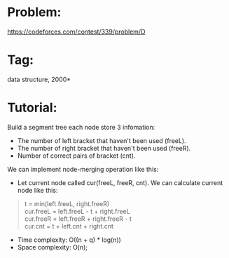 # Problem:
https://codeforces.com/contest/339/problem/D

# Tag:
data structure, 2000*

# Tutorial:
Build a segment tree each node store 3 infomation:
  - The number of left bracket that haven't been used (freeL).
  - The number of right bracket that haven't been used (freeR).
  - Number of correct pairs of bracket (cnt).

We can implement node-merging operation like this:
  - Let current node called cur(freeL, freeR, cnt). We can calculate current node like this: <br>
  > t = min(left.freeL, right.freeR) <br>
  > cur.freeL = left.freeL - t + right.freeL <br>
  > cur.freeR = left.freeR + right.freeR - t <br>
  > cur.cnt = t + left.cnt + right.cnt <br>
  

  - Time complexity: O((n + q) * log(n)) <br>
  - Space complexity: O(n);
